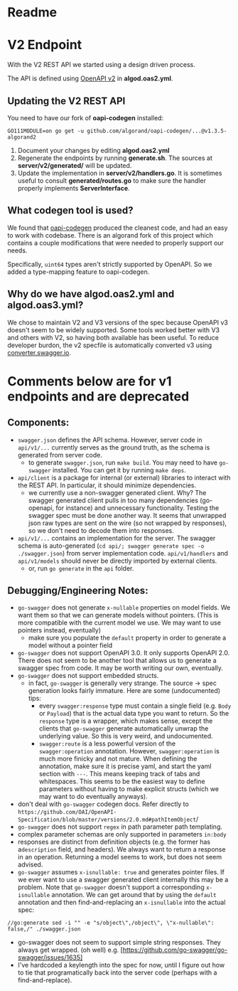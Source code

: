 # Readme

# V2 Endpoint
With the V2 REST API we started using a design driven process.

The API is defined using [OpenAPI v2](https://swagger.io/specification/v2/) in **algod.oas2.yml**.

## Updating the V2 REST API
You need to have our fork of **oapi-codegen** installed:
```
GO111MODULE=on go get -u github.com/algorand/oapi-codegen/...@v1.3.5-algorand2
```

1. Document your changes by editing **algod.oas2.yml**
2. Regenerate the endpoints by running **generate.sh**. The sources at **server/v2/generated/** will be updated.
3. Update the implementation in **server/v2/handlers.go**. It is sometimes useful to consult **generated/routes.go** to make sure the handler properly implements **ServerInterface**.

## What codegen tool is used?

We found that [oapi-codegen](https://github.com/deepmap/oapi-codegen) produced the cleanest code, and had an easy to work with codebase. There is an algorand fork of this project which contains a couple modifications that were needed to properly support our needs.

Specifically, `uint64` types aren't strictly supported by OpenAPI. So we added a type-mapping feature to oapi-codegen.

## Why do we have algod.oas2.yml and algod.oas3.yml?

We chose to maintain V2 and V3 versions of the spec because OpenAPI v3 doesn't seem to be widely supported. Some tools worked better with V3 and others with V2, so having both available has been useful. To reduce developer burdon, the v2 specfile is automatically converted v3 using [converter.swagger.io](http://converter.swagger.io/).

# Comments below are for v1 endpoints and are deprecated

## Components:

- `swagger.json` defines the API schema. However, server code in `api/v1/...` 
currently serves as the ground truth, as the schema is generated from server code.
	- to generate `swagger.json`, run `make build`. You may need to have `go-swagger`
	installed. You can get it by running `make deps`.
- `api/client` is a package for internal (or external) libraries to interact with
 the REST API. In particular, it should minimize dependencies. 
    - we currently use a non-swagger generated client. Why? The swagger generated client
    pulls in too many dependencies (go-openapi, for instance) and unnecessary
    functionality. Testing the swagger spec must be done another way. It seems that 
    unwrapped json raw types are sent on the wire (so not wrapped by responses), 
    so we don't need to decode them into responses.
- `api/v1/...` contains an implementation for the server. The swagger schema is auto-generated 
(`cd api/; swagger generate spec -o ./swagger.json`) from server implementation code. 
`api/v1/handlers` and `api/v1/models` should never be directly imported by external clients.
    - or, run `go generate` in the `api` folder.
  

## Debugging/Engineering Notes:

- `go-swagger` does not generate `x-nullable` properties on model fields. We want them 
so that we can generate models without pointers. (This is more compatible with the 
current model we use. We may want to use pointers instead, eventually)
    - make sure you populate the `default` property in order to generate a model 
    without a pointer field
- `go-swagger` does not support OpenAPI 3.0. It only supports OpenAPI 2.0. There 
does not seem to be another tool that allows us to generate a swagger spec from 
code. It may be worth writing our own, eventually.
- `go-swagger` does not support embedded structs.
    - in fact, `go-swagger` is generally very strange. The source -> spec generation
     looks fairly immature. Here are some (undocumented) tips:
        - every `swagger:response` type must contain a single field (e.g. `Body` or 
        `Payload`) that is the actual data type you want to return. So the `response` 
        type is a wrapper, which makes sense, except the clients that `go-swagger`
         generate automatically unwrap the underlying value. So this is very weird, 
         and undocumented.
        - `swagger:route` is a less powerful version of the `swagger:operation` 
        annotation. 
        However, `swagger:operation` is much more finicky and not mature. When defining
         the annotation, make sure it is precise yaml, and start the yaml section with 
         `---`. This means keeping track of tabs and whitespaces. This seems to be the
          easiest way to define parameters without having to make explicit structs 
          (which we may want to do eventually anyways).
- don't deal with `go-swagger` codegen docs. Refer directly to 
`https://github.com/OAI/OpenAPI-Specification/blob/master/versions/2.0.md#pathItemObject`/
- `go-swagger` does not support `regex` in path parameter path templating.        
- complex parameter schemas are only supported in parameters `in:body`        
- responses are distinct from definition objects (e.g. the former has a`description` 
field, and headers). We always want to return a response in an operation. Returning 
a model seems to work, but does not seem advised.
- `go-swagger` assumes `x-isnullable: true` and generates pointer files. If we ever
want to use a swagger generated client internally this may be a problem. Note that
`go-swagger` doesn't support a corresponding `x-isnullable` annotation. We can get around
that by using the `default` annotation and then find-and-replacing an `x-isnullable` into
the actual spec:
```//go:generate sed -i "" -e "s/\"default/\"x-nullable\": false, \"default/" ./swagger.json
//go:generate sed -i "" -e "s/object\",/object\", \"x-nullable\": false,/" ./swagger.json
```
- go-swagger does not seem to support simple string responses. They always get wrapped. (oh well)
	e.g. [https://github.com/go-swagger/go-swagger/issues/1635]
- I've hardcoded a keylength into the spec for now, until I figure out how to tie that programatically
back into the server code (perhaps with a find-and-replace).
